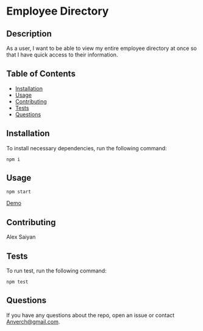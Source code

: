 
  # Employee Directory

  ## Description

As a user, I want to be able to view my entire employee directory at once so that I have quick access to their information.

  ## Table of Contents

  * [Installation](#installation)
  * [Usage](#usage)
  * [Contributing](#contributing)
  * [Tests](#tests)
  * [Questions](#questions)

  ## Installation

  To install necessary dependencies, run the following command:

  `npm i`

  ## Usage

  `npm start`

  [Demo](https://employee-directory-ku.herokuapp.com/)


  ## Contributing

  Alex Saiyan

  ## Tests

  To run test, run the following command:

  `npm test`

  ## Questions

  If you have any questions about the repo, open an issue or contact Anverch@gmail.com.